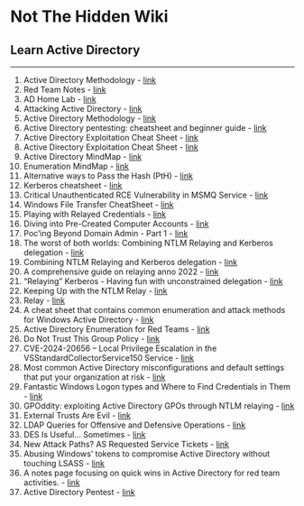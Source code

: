 # Not The Hidden Wiki

## Learn Active Directory
-----

1. Active Directory Methodology - [link](https://book.hacktricks.xyz/windows-hardening/active-directory-methodology)
2. Red Team Notes - [link](https://www.ired.team/)
3. AD Home Lab - [link](https://ruycr4ft.github.io/posts/AD-homelab/)
4. Attacking Active Directory - [link](https://zer1t0.gitlab.io/posts/attacking_ad/)
5. Active Directory Methodology - [link](https://book.hacktricks.xyz/windows-hardening/active-directory-methodology/)
6. Active Directory pentesting: cheatsheet and beginner guide - [link](https://www.hackthebox.com/blog/active-directory-penetration-testing-cheatsheet-and-guide)
7. Active Directory Exploitation Cheat Sheet - [link](https://github.com/S1ckB0y1337/Active-Directory-Exploitation-Cheat-Sheet)
8. Active Directory Exploitation Cheat Sheet - [link](https://casvancooten.com/posts/2020/11/windows-active-directory-exploitation-cheat-sheet-and-command-reference/)
9. Active Directory MindMap - [link](https://github.com/esidate/pentesting-active-directory/blob/main/v2/pentesting_active_directory.svg)
10. Enumeration MindMap - [link](https://github.com/Ignitetechnologies/Mindmap/tree/main/Enumeration)
11. Alternative ways to Pass the Hash (PtH) - [link](https://www.n00py.io/2020/12/alternative-ways-to-pass-the-hash-pth/)
12. Kerberos cheatsheet - [link](https://gist.github.com/TarlogicSecurity/2f221924fef8c14a1d8e29f3cb5c5c4a)
13. Critical Unauthenticated RCE Vulnerability in MSMQ Service - [link](https://research.checkpoint.com/2023/queuejumper-critical-unauthorized-rce-vulnerability-in-msmq-service/)
14. Windows File Transfer CheatSheet - [link](https://infinitelogins.com/2020/09/04/windows-file-transfer-cheatsheet/)
15. Playing with Relayed Credentials - [link](https://www.secureauth.com/blog/playing-with-relayed-credentials/)
16. Diving into Pre-Created Computer Accounts - [link](https://trustedsec.com/blog/diving-into-pre-created-computer-accounts)
17. Poc’ing Beyond Domain Admin - Part 1 - [link](https://cube0x0.github.io/Pocing-Beyond-DA/)
18. The worst of both worlds: Combining NTLM Relaying and Kerberos delegation  - [link](https://dirkjanm.io/worst-of-both-worlds-ntlm-relaying-and-kerberos-delegation/)
19. Combining NTLM Relaying and Kerberos delegation  - [link](https://chryzsh.github.io/relaying-delegation/)
20. A comprehensive guide on relaying anno 2022 - [link](https://www.trustedsec.com/blog/a-comprehensive-guide-on-relaying-anno-2022)
21. “Relaying” Kerberos - Having fun with unconstrained delegation - [link](https://dirkjanm.io/krbrelayx-unconstrained-delegation-abuse-toolkit/)
22. Keeping Up with the NTLM Relay - [link](https://www.fortalicesolutions.com/posts/keeping-up-with-the-ntlm-relay)
23. Relay - [link](https://www.thehacker.recipes/ad/movement/ntlm/relay)
24. A cheat sheet that contains common enumeration and attack methods for Windows Active Directory - [link](https://github.com/Integration-IT/Active-Directory-Exploitation-Cheat-Sheet)
25. Active Directory Enumeration for Red Teams - [link](https://www.mdsec.co.uk/2024/02/active-directory-enumeration-for-red-teams/)
26. Do Not Trust This Group Policy - [link](https://decoder.cloud/2024/01/23/do-not-trust-this-group-policy/)
27. CVE-2024-20656 – Local Privilege Escalation in the VSStandardCollectorService150 Service - [link](https://www.mdsec.co.uk/2024/01/cve-2024-20656-local-privilege-escalation-in-vsstandardcollectorservice150-service/)
28. Most common Active Directory misconfigurations and default settings that put your organization at risk - [link](https://blog.nviso.eu/2023/10/26/most-common-active-directory-misconfigurations-and-default-settings-that-put-your-organization-at-risk/)
29. Fantastic Windows Logon types and Where to Find Credentials in Them - [link](https://www.alteredsecurity.com/post/fantastic-windows-logon-types-and-where-to-find-credentials-in-them)
30. GPOddity: exploiting Active Directory GPOs through NTLM relaying - [link](https://www.synacktiv.com/publications/gpoddity-exploiting-active-directory-gpos-through-ntlm-relaying-and-more)
31. External Trusts Are Evil - [link](https://exploit.ph/external-trusts-are-evil.html)
32. LDAP Queries for Offensive and Defensive Operations - [link](https://www.politoinc.com/post/ldap-queries-for-offensive-and-defensive-operations)
33. DES Is Useful... Sometimes - [link](https://exploit.ph/des-is-useful.html)
34. New Attack Paths? AS Requested Service Tickets - [link](https://www.semperis.com/blog/new-attack-paths-as-requested-sts/)
35. Abusing Windows’ tokens to compromise Active Directory without touching LSASS - [link](https://sensepost.com/blog/2022/abusing-windows-tokens-to-compromise-active-directory-without-touching-lsass/)
36. A notes page focusing on quick wins in Active Directory for red team activities. - [link](https://notes.vulndev.io/wiki/redteam/active-directory/quick-wins)
37. Active Directory Pentest - [link](https://github.com/geeksniper/active-directory-pentest)
